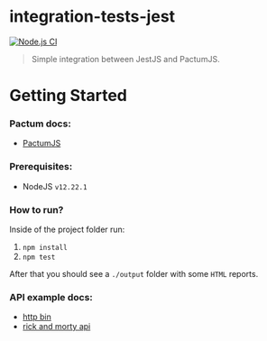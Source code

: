 # integration-tests-jest

[![Node.js CI](https://img.shields.io/appveyor/tests/maiconalano/integration-test-jest)](https://github.com/maiconalano/integration-test-jest/actions/workflows/node.js.yml)

> Simple integration between JestJS and PactumJS.

# Getting Started

### Pactum docs:
 - [PactumJS](https://pactumjs.github.io/api/api/table-of-contents.html)

### Prerequisites:
 - NodeJS `v12.22.1`

### How to run?

Inside of the project folder run:

 1. `npm install`
 1. `npm test`

After that you should see a `./output` folder with some `HTML` reports.

### API example docs:
 - [http bin](http://httpbin.org/)
 - [rick and morty api](https://rickandmortyapi.com/documentation/#rest)
